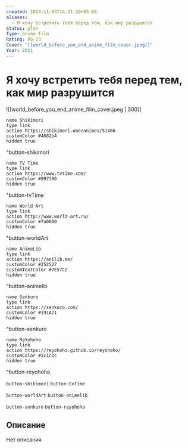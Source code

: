 ```yaml
---
created: 2024-11-04T14:21:20+03:00
aliases:
  - Я хочу встретить тебя перед тем, как мир разрушится
Status: plan
Type: anime film
Rating: PG-13
Cover: "[[world_before_you_end_anime_film_cover.jpeg]]"
Year: 2021
---
```


# Я хочу встретить тебя перед тем, как мир разрушится

![[world_before_you_end_anime_film_cover.jpeg | 300]]

```button
name Shikimori
type link
action https://shikimori.one/animes/51466
customColor #4682b4
hidden true
```
^button-shikimori

```button
name TV Time
type link
action https://www.tvtime.com/
customColor #997f00
hidden true
```
^button-tvTime

```button
name World Art
type link
action http://www.world-art.ru/
customColor #7a0000
hidden true
```
^button-worldArt

```button
name AnimeLib
type link
action https://anilib.me/
customColor #252527
customTextColor #7E57C2
hidden true
```
^button-animelib

```button
name Senkuro
type link
action https://senkuro.com/
customColor #191A21
hidden true
```
^button-senkuro

```button
name ReYohoho
type link
action https://reyohoho.github.io/reyohoho/
customColor #1c1c1c
hidden true
```
^button-reyohoho

`button-shikimori` `button-tvTime`

`button-worldArt` `button-animelib`

`button-senkuro` `button-reyohoho`

## Описание

Нет описания
